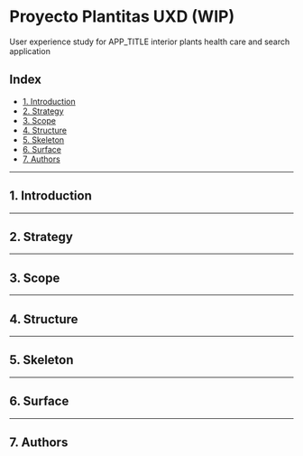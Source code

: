 # Proyecto Plantitas UXD (WIP)

User experience study for APP_TITLE
interior plants health care and search application

## Index

- [1. Introduction](#1-introduction)
- [2. Strategy](#2-strategy)
- [3. Scope](#3-scope)
- [4. Structure](#4-structure)
- [5. Skeleton](#5-skeleton)
- [6. Surface](#6-surface)
- [7. Authors](#7-authors)

---

## 1. Introduction

---

## 2. Strategy

---

## 3. Scope

---

## 4. Structure

---

## 5. Skeleton

---

## 6. Surface

---

## 7. Authors
